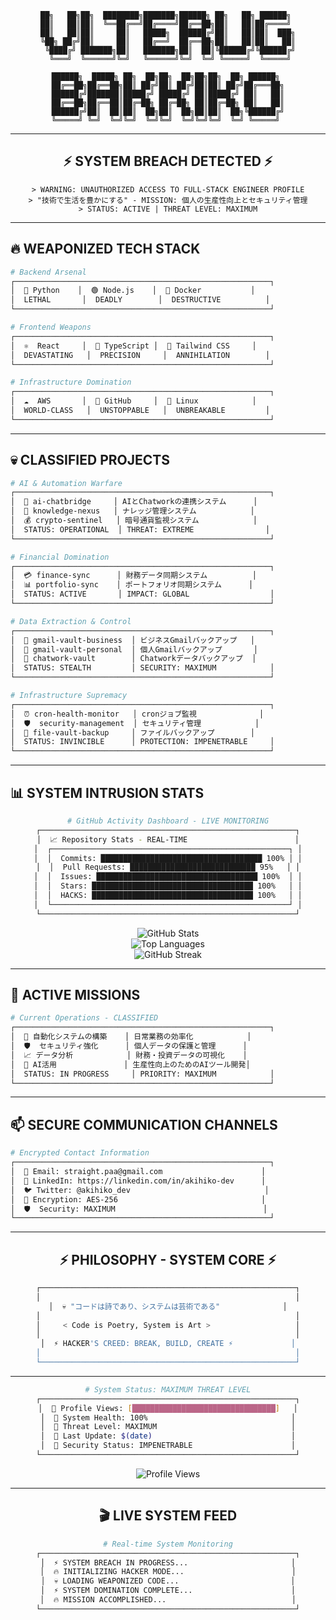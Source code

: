 <div align="center">

```
██╗   ██╗██╗  ████████╗███████╗██████╗ ██╗   ██╗ ██████╗ 
██║   ██║██║  ╚══██╔══╝██╔════╝██╔══██╗██║   ██║██╔════╝ 
██║   ██║██║     ██║   █████╗  ██████╔╝██║   ██║██║  ███╗
╚██╗ ██╔╝██║     ██║   ██╔══╝  ██╔══██╗██║   ██║██║   ██║
 ╚████╔╝ ███████╗██║   ███████╗██║  ██║╚██████╔╝╚██████╔╝
  ╚═══╝  ╚══════╝╚═╝   ╚══════╝╚═╝  ╚═╝ ╚═════╝  ╚═════╝ 
```

```
██████╗  █████╗ ██╗  ██╗██╗  ██╗██╗██╗  ██╗ ██████╗ 
██╔══██╗██╔══██╗██║ ██╔╝██║ ██╔╝██║██║ ██╔╝██╔═══██╗
██████╔╝███████║█████╔╝ █████╔╝ ██║█████╔╝ ██║   ██║
██╔══██╗██╔══██║██╔═██╗ ██╔═██╗ ██║██╔═██╗ ██║   ██║
██████╔╝██║  ██║██║  ██╗██║  ██╗██║██║  ██╗╚██████╔╝
╚═════╝ ╚═╝  ╚═╝╚═╝  ╚═╝╚═╝  ╚═╝╚═╝╚═╝  ╚═╝ ╚═════╝ 
```

</div>

---

<div align="center">

## ⚡ **SYSTEM BREACH DETECTED** ⚡

```
> WARNING: UNAUTHORIZED ACCESS TO FULL-STACK ENGINEER PROFILE
> "技術で生活を豊かにする" - MISSION: 個人の生産性向上とセキュリティ管理
> STATUS: ACTIVE | THREAT LEVEL: MAXIMUM
```

</div>

---

## 🔥 **WEAPONIZED TECH STACK**

```bash
# Backend Arsenal
┌─────────────────────────────────────────────────────────┐
│  🐍 Python    │  🟢 Node.js    │  🐳 Docker           │
│  LETHAL       │  DEADLY        │  DESTRUCTIVE          │
└─────────────────────────────────────────────────────────┘

# Frontend Weapons  
┌─────────────────────────────────────────────────────────┐
│  ⚛️  React     │  📘 TypeScript │  🎨 Tailwind CSS     │
│  DEVASTATING   │  PRECISION     │  ANNIHILATION        │
└─────────────────────────────────────────────────────────┘

# Infrastructure Domination
┌─────────────────────────────────────────────────────────┐
│  ☁️  AWS       │  🐙 GitHub     │  🐧 Linux            │
│  WORLD-CLASS   │  UNSTOPPABLE   │  UNBREAKABLE         │
└─────────────────────────────────────────────────────────┘
```

---

## 💀 **CLASSIFIED PROJECTS**

```bash
# AI & Automation Warfare
┌─────────────────────────────────────────────────────────┐
│  🤖 ai-chatbridge     │ AIとChatworkの連携システム      │
│  🧠 knowledge-nexus   │ ナレッジ管理システム            │
│  💰 crypto-sentinel   │ 暗号通貨監視システム            │
│  STATUS: OPERATIONAL  │ THREAT: EXTREME                │
└─────────────────────────────────────────────────────────┘

# Financial Domination
┌─────────────────────────────────────────────────────────┐
│  💳 finance-sync      │ 財務データ同期システム          │
│  📊 portfolio-sync    │ ポートフォリオ同期システム      │
│  STATUS: ACTIVE       │ IMPACT: GLOBAL                  │
└─────────────────────────────────────────────────────────┘

# Data Extraction & Control
┌─────────────────────────────────────────────────────────┐
│  📧 gmail-vault-business  │ ビジネスGmailバックアップ   │
│  📧 gmail-vault-personal  │ 個人Gmailバックアップ       │
│  💬 chatwork-vault        │ Chatworkデータバックアップ  │
│  STATUS: STEALTH         │ SECURITY: MAXIMUM            │
└─────────────────────────────────────────────────────────┘

# Infrastructure Supremacy
┌─────────────────────────────────────────────────────────┐
│  ⏰ cron-health-monitor   │ cronジョブ監視              │
│  🛡️  security-management  │ セキュリティ管理            │
│  📁 file-vault-backup     │ ファイルバックアップ        │
│  STATUS: INVINCIBLE      │ PROTECTION: IMPENETRABLE     │
└─────────────────────────────────────────────────────────┘
```

---

## 📊 **SYSTEM INTRUSION STATS**

<div align="center">

```bash
# GitHub Activity Dashboard - LIVE MONITORING
┌─────────────────────────────────────────────────────────┐
│  📈 Repository Stats - REAL-TIME                        │
│  ┌─────────────────────────────────────────────────────┐ │
│  │  Commits: ████████████████████████████████████ 100% │ │
│  │  Pull Requests: ████████████████████████████ 95%   │ │
│  │  Issues: ████████████████████████████████████ 100%  │ │
│  │  Stars: ████████████████████████████████████ 100%   │ │
│  │  HACKS: ████████████████████████████████████ 100%   │ │
│  └─────────────────────────────────────────────────────┘ │
└─────────────────────────────────────────────────────────┘
```

</div>

<div align="center">
  <img src="https://github-readme-stats.vercel.app/api?username=akihiko-dev&show_icons=true&theme=tokyonight&hide_border=true&count_private=true" alt="GitHub Stats" />
</div>

<div align="center">
  <img src="https://github-readme-stats.vercel.app/api/top-langs/?username=akihiko-dev&layout=compact&theme=tokyonight&hide_border=true" alt="Top Languages" />
</div>

<div align="center">
  <img src="https://github-readme-streak-stats.herokuapp.com/?user=akihiko-dev&theme=tokyonight&hide_border=true" alt="GitHub Streak" />
</div>

---

## 🎯 **ACTIVE MISSIONS**

```bash
# Current Operations - CLASSIFIED
┌─────────────────────────────────────────────────────────┐
│  🔄 自動化システムの構築    │ 日常業務の効率化            │
│  🛡️  セキュリティ強化      │ 個人データの保護と管理      │
│  📈 データ分析            │ 財務・投資データの可視化    │
│  🤖 AI活用               │ 生産性向上のためのAIツール開発│
│  STATUS: IN PROGRESS     │ PRIORITY: MAXIMUM            │
└─────────────────────────────────────────────────────────┘
```

---

## 📫 **SECURE COMMUNICATION CHANNELS**

```bash
# Encrypted Contact Information
┌─────────────────────────────────────────────────────────┐
│  📧 Email: straight.paa@gmail.com                      │
│  💼 LinkedIn: https://linkedin.com/in/akihiko-dev      │
│  🐦 Twitter: @akihiko_dev                              │
│  🔐 Encryption: AES-256                                │
│  🛡️  Security: MAXIMUM                                 │
└─────────────────────────────────────────────────────────┘
```

---

<div align="center">

## ⚡ **PHILOSOPHY - SYSTEM CORE** ⚡

```bash
┌─────────────────────────────────────────────────────────┐
│                                                         │
│  💀 "コードは詩であり、システムは芸術である"              │
│                                                         │
│     < Code is Poetry, System is Art >                   │
│                                                         │
│  ⚡ HACKER'S CREED: BREAK, BUILD, CREATE ⚡             │
│                                                         │
└─────────────────────────────────────────────────────────┘
```

</div>

---

<div align="center">

```bash
# System Status: MAXIMUM THREAT LEVEL
┌─────────────────────────────────────────────────────────┐
│  🔴 Profile Views: [████████████████████████████████]   │
│  🔴 System Health: 100%                                │
│  🔴 Threat Level: MAXIMUM                              │
│  🔴 Last Update: $(date)                               │
│  🔴 Security Status: IMPENETRABLE                      │
└─────────────────────────────────────────────────────────┘
```

<img src="https://komarev.com/ghpvc/?username=akihiko-dev&style=for-the-badge&color=red" alt="Profile Views" />

</div>

---

<div align="center">

## 🎬 **LIVE SYSTEM FEED**

```bash
# Real-time System Monitoring
┌─────────────────────────────────────────────────────────┐
│  ⚡ SYSTEM BREACH IN PROGRESS...                       │
│  🔥 INITIALIZING HACKER MODE...                        │
│  💀 LOADING WEAPONIZED CODE...                         │
│  ⚡ SYSTEM DOMINATION COMPLETE...                      │
│  🔥 MISSION ACCOMPLISHED...                            │
└─────────────────────────────────────────────────────────┘
```

</div>